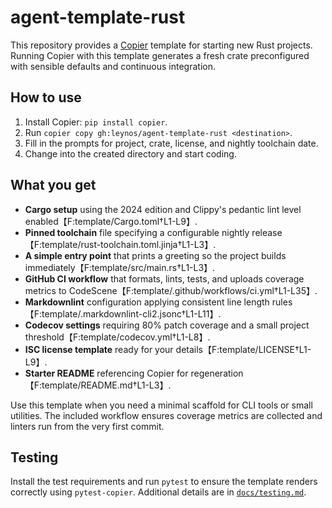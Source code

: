 # agent-template-rust

This repository provides a [Copier](https://copier.readthedocs.io/) template for
starting new Rust projects. Running Copier with this template generates a fresh
crate preconfigured with sensible defaults and continuous integration.

## How to use

1. Install Copier: `pip install copier`.
2. Run `copier copy gh:leynos/agent-template-rust <destination>`.
3. Fill in the prompts for project, crate, license, and nightly toolchain date.
4. Change into the created directory and start coding.

## What you get

- **Cargo setup** using the 2024 edition and Clippy's pedantic lint level
  enabled【F:template/Cargo.toml†L1-L9】.
- **Pinned toolchain** file specifying a configurable nightly release
  【F:template/rust-toolchain.toml.jinja†L1-L3】.
- **A simple entry point** that prints a greeting so the project builds
  immediately【F:template/src/main.rs†L1-L3】.
- **GitHub CI workflow** that formats, lints, tests, and uploads
  coverage metrics to CodeScene【F:template/.github/workflows/ci.yml†L1-L35】.
- **Markdownlint** configuration applying consistent line length rules
  【F:template/.markdownlint-cli2.jsonc†L1-L11】.
- **Codecov settings** requiring 80% patch coverage and a small project
  threshold【F:template/codecov.yml†L1-L8】.
- **ISC license template** ready for your details【F:template/LICENSE†L1-L9】.
- **Starter README** referencing Copier for regeneration【F:template/README.md†L1-L3】.

Use this template when you need a minimal scaffold for CLI tools or small
utilities. The included workflow ensures coverage metrics are collected and
linters run from the very first commit.

## Testing

Install the test requirements and run `pytest` to ensure the template renders
correctly using `pytest-copier`. Additional details are in
[`docs/testing.md`](docs/testing.md).
